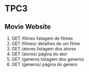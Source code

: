  # TPC3

## Movie Website

1. GET /filmes            listagem de filmes
2. GET /filmes/<filmeID>  detalhes de um filme
3. GET /atores            listagem dos atores 
4. GET /atores/<atorID>   página do ator
5. GET /generos           listagem dos generos
6. GET /generos/<generoX> página do genero